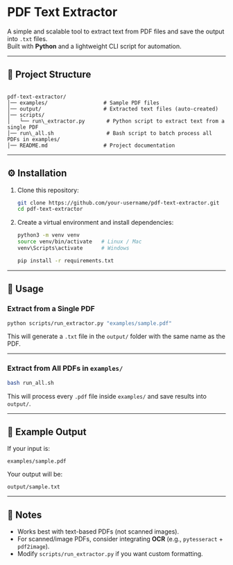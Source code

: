 # PDF Text Extractor

A simple and scalable tool to extract text from PDF files and save the output into `.txt` files.  
Built with **Python** and a lightweight CLI script for automation.

---

## 📂 Project Structure
```

pdf-text-extractor/
│── examples/                  # Sample PDF files
│── output/                    # Extracted text files (auto-created)
│── scripts/
│   └── run\_extractor.py       # Python script to extract text from a single PDF
│── run\_all.sh                 # Bash script to batch process all PDFs in examples/
│── README.md                  # Project documentation

````

---

## ⚙️ Installation

1. Clone this repository:
   ```bash
   git clone https://github.com/your-username/pdf-text-extractor.git
   cd pdf-text-extractor

2. Create a virtual environment and install dependencies:

   ```bash
   python3 -m venv venv
   source venv/bin/activate   # Linux / Mac
   venv\Scripts\activate      # Windows

   pip install -r requirements.txt
   ```

---

## 🚀 Usage

### Extract from a Single PDF

```bash
python scripts/run_extractor.py "examples/sample.pdf"
```

This will generate a `.txt` file in the `output/` folder with the same name as the PDF.

---

### Extract from All PDFs in `examples/`

```bash
bash run_all.sh
```

This will process every `.pdf` file inside `examples/` and save results into `output/`.

---

## 📝 Example Output

If your input is:

```
examples/sample.pdf
```

Your output will be:

```
output/sample.txt
```

---

## 📌 Notes

* Works best with text-based PDFs (not scanned images).
* For scanned/image PDFs, consider integrating **OCR** (e.g., `pytesseract` + `pdf2image`).
* Modify `scripts/run_extractor.py` if you want custom formatting.
